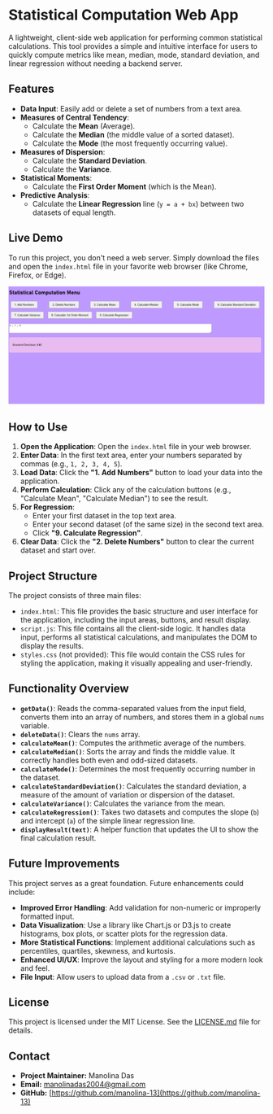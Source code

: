 

# Statistical Computation Web App

A lightweight, client-side web application for performing common statistical calculations. This tool provides a simple and intuitive interface for users to quickly compute metrics like mean, median, mode, standard deviation, and linear regression without needing a backend server.

## Features

-   **Data Input**: Easily add or delete a set of numbers from a text area.
-   **Measures of Central Tendency**:
    -   Calculate the **Mean** (Average).
    -   Calculate the **Median** (the middle value of a sorted dataset).
    -   Calculate the **Mode** (the most frequently occurring value).
-   **Measures of Dispersion**:
    -   Calculate the **Standard Deviation**.
    -   Calculate the **Variance**.
-   **Statistical Moments**:
    -   Calculate the **First Order Moment** (which is the Mean).
-   **Predictive Analysis**:
    -   Calculate the **Linear Regression** line (`y = a + bx`) between two datasets of equal length.

## Live Demo

To run this project, you don't need a web server. Simply download the files and open the `index.html` file in your favorite web browser (like Chrome, Firefox, or Edge).

![alt text](https://github.com/manolina-13/Statistical_calculator/raw/main/example2.png)

## How to Use

1.  **Open the Application**: Open the `index.html` file in your web browser.
2.  **Enter Data**: In the first text area, enter your numbers separated by commas (e.g., `1, 2, 3, 4, 5`).
3.  **Load Data**: Click the **"1. Add Numbers"** button to load your data into the application.
4.  **Perform Calculation**: Click any of the calculation buttons (e.g., "Calculate Mean", "Calculate Median") to see the result.
5.  **For Regression**:
    -   Enter your first dataset in the top text area.
    -   Enter your second dataset (of the same size) in the second text area.
    -   Click **"9. Calculate Regression"**.
6.  **Clear Data**: Click the **"2. Delete Numbers"** button to clear the current dataset and start over.

## Project Structure

The project consists of three main files:

-   `index.html`: This file provides the basic structure and user interface for the application, including the input areas, buttons, and result display.
-   `script.js`: This file contains all the client-side logic. It handles data input, performs all statistical calculations, and manipulates the DOM to display the results.
-   `styles.css` (not provided): This file would contain the CSS rules for styling the application, making it visually appealing and user-friendly.

## Functionality Overview

-   **`getData()`**: Reads the comma-separated values from the input field, converts them into an array of numbers, and stores them in a global `nums` variable.
-   **`deleteData()`**: Clears the `nums` array.
-   **`calculateMean()`**: Computes the arithmetic average of the numbers.
-   **`calculateMedian()`**: Sorts the array and finds the middle value. It correctly handles both even and odd-sized datasets.
-   **`calculateMode()`**: Determines the most frequently occurring number in the dataset.
-   **`calculateStandardDeviation()`**: Calculates the standard deviation, a measure of the amount of variation or dispersion of the dataset.
-   **`calculateVariance()`**: Calculates the variance from the mean.
-   **`calculateRegression()`**: Takes two datasets and computes the slope (`b`) and intercept (`a`) of the simple linear regression line.
-   **`displayResult(text)`**: A helper function that updates the UI to show the final calculation result.

## Future Improvements

This project serves as a great foundation. Future enhancements could include:

-   **Improved Error Handling**: Add validation for non-numeric or improperly formatted input.
-   **Data Visualization**: Use a library like Chart.js or D3.js to create histograms, box plots, or scatter plots for the regression data.
-   **More Statistical Functions**: Implement additional calculations such as percentiles, quartiles, skewness, and kurtosis.
-   **Enhanced UI/UX**: Improve the layout and styling for a more modern look and feel.
-   **File Input**: Allow users to upload data from a `.csv` or `.txt` file.

## License

This project is licensed under the MIT License. See the [LICENSE.md](LICENSE.md) file for details.


## Contact

- **Project Maintainer:** Manolina Das
- **Email:** manolinadas2004@gmail.com
- **GitHub:** [https://github.com/manolina-13](https://github.com/manolina-13)
